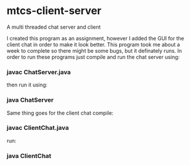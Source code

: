 # mtcs-client-server
A multi threaded chat server and client

I created this program as an assignment, however I added the GUI for the client chat in order to make it look better. This
program took me about a week to complete so there might be some bugs, but it definately runs.
In order to run these programs just compile and run the chat server using: 
### javac ChatServer.java 

then run it using:
### java ChatServer

Same thing goes for the client chat
compile:
### javac ClientChat.java

run:
### java ClientChat

